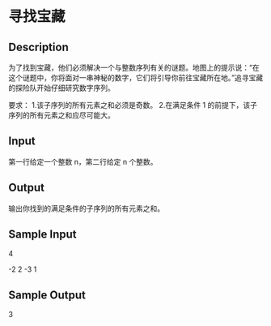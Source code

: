 # 寻找宝藏

## Description

为了找到宝藏，他们必须解决一个与整数序列有关的谜题。地图上的提示说：“在这个谜题中，你将面对一串神秘的数字，它们将引导你前往宝藏所在地。”追寻宝藏的探险队开始仔细研究数字序列。

要求： 1.该子序列的所有元素之和必须是奇数。 2.在满足条件 1 的前提下，该子序列的所有元素之和应尽可能大。

## Input
第一行给定一个整数 n，第二行给定 n 个整数。

## Output
输出你找到的满足条件的子序列的所有元素之和。

## Sample Input
4

-2 2 -3 1

## Sample Output
3

